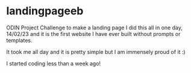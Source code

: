 # landingpageeb
ODIN Project Challenge to make a landing page
I did this all in one day, 14/02/23 and it is the first website I have ever built without prompts or templates.

It took me all day and it is pretty simple but I am immensely proud of it :)


I started coding less than a week ago!